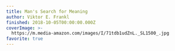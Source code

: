```yaml
---
title: Man's Search for Meaning
author: Viktor E. Frankl
finished: 2018-10-05T00:00:00.000Z
coverImage: >-
  https://m.media-amazon.com/images/I/71tdb1udZnL._SL1500_.jpg
favorite: true
---
```

